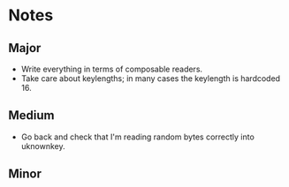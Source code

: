 # Notes

## Major

* Write everything in terms of composable readers.
* Take care about keylengths; in many cases the keylength is hardcoded 16.

## Medium

* Go back and check that I'm reading random bytes correctly into uknownkey.

## Minor